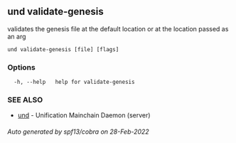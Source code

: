## und validate-genesis

validates the genesis file at the default location or at the location passed as an arg

```
und validate-genesis [file] [flags]
```

### Options

```
  -h, --help   help for validate-genesis
```

### SEE ALSO

* [und](und.md)	 - Unification Mainchain Daemon (server)

###### Auto generated by spf13/cobra on 28-Feb-2022
